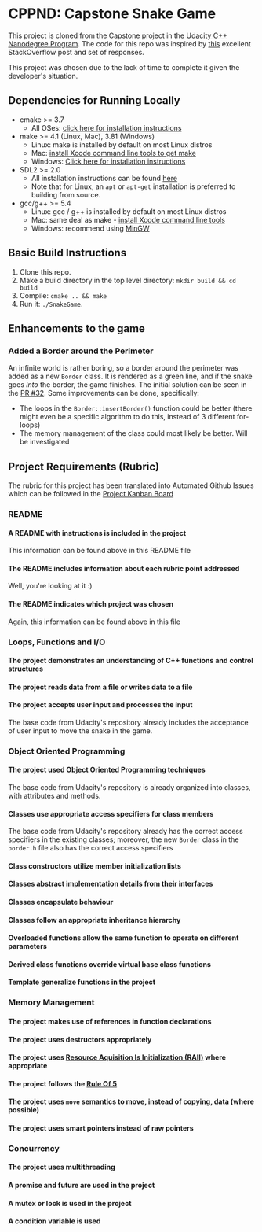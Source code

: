 # CPPND: Capstone Snake Game

This project is cloned from the Capstone project in the [Udacity C++ Nanodegree Program](https://www.udacity.com/course/c-plus-plus-nanodegree--nd213). The code for this repo was inspired by [this](https://codereview.stackexchange.com/questions/212296/snake-game-in-c-with-sdl) excellent StackOverflow post and set of responses.

This project was chosen due to the lack of time to complete it given the developer's situation.

## Dependencies for Running Locally
* cmake >= 3.7
  * All OSes: [click here for installation instructions](https://cmake.org/install/)
* make >= 4.1 (Linux, Mac), 3.81 (Windows)
  * Linux: make is installed by default on most Linux distros
  * Mac: [install Xcode command line tools to get make](https://developer.apple.com/xcode/features/)
  * Windows: [Click here for installation instructions](http://gnuwin32.sourceforge.net/packages/make.htm)
* SDL2 >= 2.0
  * All installation instructions can be found [here](https://wiki.libsdl.org/Installation)
  * Note that for Linux, an `apt` or `apt-get` installation is preferred to building from source.
* gcc/g++ >= 5.4
  * Linux: gcc / g++ is installed by default on most Linux distros
  * Mac: same deal as make - [install Xcode command line tools](https://developer.apple.com/xcode/features/)
  * Windows: recommend using [MinGW](http://www.mingw.org/)

## Basic Build Instructions

1. Clone this repo.
2. Make a build directory in the top level directory: `mkdir build && cd build`
3. Compile: `cmake .. && make`
4. Run it: `./SnakeGame`.

## Enhancements to the game

### Added a Border around the Perimeter

An infinite world is rather boring, so a border around the perimeter was added as a new `Border` class. It is rendered as a green line, and if the snake goes *into* the border, the game finishes. The initial solution can be seen in the [PR #32](https://github.com/DPontes/CppND-Capstone-Snake-Game/pull/32). Some improvements can be done, specifically:
  - The loops in the `Border::insertBorder()` function could be better (there might even be a specific algorithm to do this, instead of 3 different for-loops)
  - The memory management of the class could most likely be better. Will be investigated

## Project Requirements (Rubric)

The rubric for this project has been translated into Automated Github Issues which can be followed in the [Project Kanban Board](https://github.com/DPontes/CppND-Capstone-Snake-Game/projects/1)

### README

#### A README with instructions is included in the project

This information can be found above in this README file

#### The README includes information about each rubric point addressed

Well, you're looking at it :)

#### The README indicates which project was chosen

Again, this information can be found above in this file

### Loops, Functions and I/O

#### The project demonstrates an understanding of C++ functions and control structures

#### The project reads data from a file or writes data to a file

#### The project accepts user input and processes the input

The base code from Udacity's repository already includes the acceptance of user input to move the snake in the game.

### Object Oriented Programming

#### The project used Object Oriented Programming techniques

The base code from Udacity's repository is already organized into classes, with attributes and methods.

#### Classes use appropriate access specifiers for class members

The base code from Udacity's repository already has the correct access specifiers in the existing classes; moreover, the new `Border` class in the `border.h` file also has the correct access specifiers

#### Class constructors utilize member initialization lists

#### Classes abstract implementation details from their interfaces

#### Classes encapsulate behaviour

#### Classes follow an appropriate inheritance hierarchy

#### Overloaded functions allow the same function to operate on different parameters

#### Derived class functions override virtual base class functions

#### Template generalize functions in the project

### Memory Management

#### The project makes use of references in function declarations

#### The project uses destructors appropriately

#### The project uses [Resource Aquisition Is Initialization (RAII)](https://en.cppreference.com/w/cpp/language/raii) where appropriate

#### The project follows the [Rule Of 5](https://en.cppreference.com/w/cpp/language/rule_of_three)

#### The project uses `move` semantics to move, instead of copying, data (where possible)

#### The project uses smart pointers instead of raw pointers

### Concurrency

#### The project uses multithreading

#### A promise and future are used in the project

#### A mutex or lock is used in the project

#### A condition variable is used
